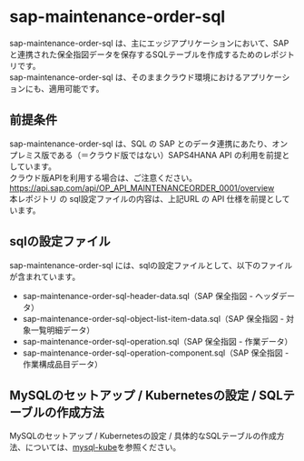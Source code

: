 # sap-maintenance-order-sql

sap-maintenance-order-sql は、主にエッジアプリケーションにおいて、SAPと連携された保全指図データを保存するSQLテーブルを作成するためのレポジトリです。  
sap-maintenance-order-sql は、そのままクラウド環境におけるアプリケーションにも、適用可能です。  

## 前提条件  
sap-maintenance-order-sql は、SQL の SAP とのデータ連携にあたり、オンプレミス版である（＝クラウド版ではない）SAPS4HANA API の利用を前提としています。  
クラウド版APIを利用する場合は、ご注意ください。  
https://api.sap.com/api/OP_API_MAINTENANCEORDER_0001/overview  
本レポジトリ の sql設定ファイルの内容は、上記URL の API 仕様を前提としています。  

## sqlの設定ファイル

sap-maintenance-order-sql には、sqlの設定ファイルとして、以下のファイルが含まれています。  

* sap-maintenance-order-sql-header-data.sql（SAP 保全指図 - ヘッダデータ）  
* sap-maintenance-order-sql-object-list-item-data.sql（SAP 保全指図 - 対象一覧明細データ）  
* sap-maintenance-order-sql-operation.sql（SAP 保全指図 - 作業データ）  
* sap-maintenance-order-sql-operation-component.sql（SAP 保全指図 - 作業構成品目データ）  

## MySQLのセットアップ / Kubernetesの設定 / SQLテーブルの作成方法  

MySQLのセットアップ / Kubernetesの設定 / 具体的なSQLテーブルの作成方法、については、[mysql-kube](https://github.com/latonaio/mysql-kube)を参照ください。  
